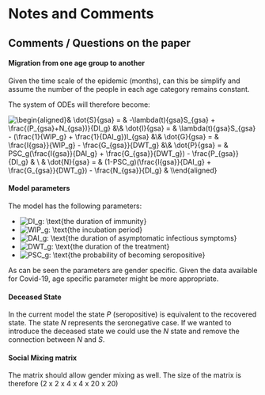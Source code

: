 # Notes and Comments

## Comments / Questions on the paper

#### Migration from one age group to another
Given the time scale of the epidemic (months), can this be simplify and assume the number of the people in each age category remains constant.

The system of ODEs will therefore become:

![\begin{aligned}& \dot{S}_{gsa} = & -\lambda(t)_{gsa}S_{gsa} + \frac{(P_{gsa}+N_{gsa})}{DI_g} &\\& \dot{I}_{gsa} = & \lambda(t)_{gsa}S_{gsa} - (\frac{1}{WIP_g} + \frac{1}{DAI_g})I_{gsa} &\\& \dot{G}_{gsa} = & \frac{I_{gsa}}{WIP_g} - \frac{G_{gsa}}{DWT_g} &\\& \dot{P}_{gsa} = & PSC_g(\frac{I_{gsa}}{DAI_g} + \frac{G_{gsa}}{DWT_g}) - \frac{P_{gsa}}{DI_g} & \\ & \dot{N}_{gsa} = & (1-PSC_g)(\frac{I_{gsa}}{DAI_g} + \frac{G_{gsa}}{DWT_g}) - \frac{N_{gsa}}{DI_g} & \\\end{aligned}](https://render.githubusercontent.com/render/math?math=%5Cbegin%7Baligned%7D%26%20%5Cdot%7BS%7D_%7Bgsa%7D%20%3D%20%26%20-%5Clambda(t)_%7Bgsa%7DS_%7Bgsa%7D%20%2B%20%5Cfrac%7B(P_%7Bgsa%7D%2BN_%7Bgsa%7D)%7D%7BDI_g%7D%20%26%5C%5C%26%20%5Cdot%7BI%7D_%7Bgsa%7D%20%3D%20%26%20%5Clambda(t)_%7Bgsa%7DS_%7Bgsa%7D%20-%20(%5Cfrac%7B1%7D%7BWIP_g%7D%20%2B%20%5Cfrac%7B1%7D%7BDAI_g%7D)I_%7Bgsa%7D%20%26%5C%5C%26%20%5Cdot%7BG%7D_%7Bgsa%7D%20%3D%20%26%20%5Cfrac%7BI_%7Bgsa%7D%7D%7BWIP_g%7D%20-%20%5Cfrac%7BG_%7Bgsa%7D%7D%7BDWT_g%7D%20%26%5C%5C%26%20%5Cdot%7BP%7D_%7Bgsa%7D%20%3D%20%26%20PSC_g(%5Cfrac%7BI_%7Bgsa%7D%7D%7BDAI_g%7D%20%2B%20%5Cfrac%7BG_%7Bgsa%7D%7D%7BDWT_g%7D)%20-%20%5Cfrac%7BP_%7Bgsa%7D%7D%7BDI_g%7D%20%26%20%5C%5C%20%26%20%5Cdot%7BN%7D_%7Bgsa%7D%20%3D%20%26%20(1-PSC_g)(%5Cfrac%7BI_%7Bgsa%7D%7D%7BDAI_g%7D%20%2B%20%5Cfrac%7BG_%7Bgsa%7D%7D%7BDWT_g%7D)%20-%20%5Cfrac%7BN_%7Bgsa%7D%7D%7BDI_g%7D%20%26%20%5C%5C%5Cend%7Baligned%7D)


#### Model parameters
The model has the following parameters:
- ![DI_g: \text{the duration of immunity}](https://render.githubusercontent.com/render/math?math=DI_g%3A%20%5Ctext%7Bthe%20duration%20of%20immunity%7D)
- ![WIP_g: \text{the incubation period}](https://render.githubusercontent.com/render/math?math=WIP_g%3A%20%5Ctext%7Bthe%20incubation%20period%7D)
- ![DAI_g: \text{the duration of asymptomatic infectious symptoms}](https://render.githubusercontent.com/render/math?math=DAI_g%3A%20%5Ctext%7Bthe%20duration%20of%20asymptomatic%20infectious%20symptoms%7D)
- ![DWT_g: \text{the duration of the treatment}](https://render.githubusercontent.com/render/math?math=DWT_g%3A%20%5Ctext%7Bthe%20duration%20of%20the%20treatment%7D)
- ![PSC_g: \text{the probability of becoming seropositive}](https://render.githubusercontent.com/render/math?math=PSC_g%3A%20%5Ctext%7Bthe%20probability%20of%20becoming%20seropositive%7D)

As can be seen the parameters are gender specific. Given the data available for Covid-19, age specific parameter might be more appropriate.


#### Deceased State
In the current model the state *P* (seropositive) is equivalent to the recovered state. The state *N* represents the seronegative case. If we wanted to introduce the deceased state we could use the *N* state and remove the connection between *N* and *S*.


#### Social Mixing matrix
The matrix should allow gender mixing as well. The size of the matrix is therefore (2 x 2 x 4 x 4 x 20 x 20)